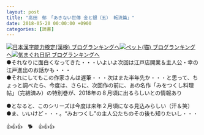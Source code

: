 ```yaml
---
layout: post
title: "高田　郁　「あきない世傳 金と銀（五） 転流篇」"
date: 2018-05-20 00:00:00 +0900
categories: [読書]
---
```


[![](/syuusyuu9701/assets/images/高田-郁-「あきない世傳-金と銀（五）-転流篇」-br_c_3028_1.gif)](http://blog.with2.net/link.php?1659096:3028 "日本漢字能力検定(漢検) ブログランキングへ")[日本漢字能力検定(漢検) ブログランキングへ](http://blog.with2.net/link.php?1659096:3028)[![](/syuusyuu9701/assets/images/高田-郁-「あきない世傳-金と銀（五）-転流篇」-br_c_1348_1.gif)](http://blog.with2.net/link.php?1659096:1348 "ペット(猫) ブログランキングへ")[ペット(猫) ブログランキングへ](http://blog.with2.net/link.php?1659096:1348)[![](/syuusyuu9701/assets/images/高田-郁-「あきない世傳-金と銀（五）-転流篇」-br_c_9257_1.gif)](http://blog.with2.net/link.php?1659096:9257 "気まぐれ日記 ブログランキングへ")[気まぐれ日記 ブログランキングへ](http://blog.with2.net/link.php?1659096:9257)  
●それなりに面白くなってきた・・・いよいよ次回は江戸店開業＆主人公・幸の江戸進出のお話かも・・・  
●それにしてもこの作家さんは遅筆・・・次はまた半年先か・・・と思って、ちょっと調べたら、今度は、さらに、次回作の前に、あの名作「みをつくし料理帖」（完結済み）の特別巻が、2018年の８月頃に出るらしいとの情報あり  
  
●となると、このシリーズは今度は来年２月頃になる見込みらしい（汗＆笑）  
●ま、いいけど・・・。“みおつくし”の主人公たちのその後も知りたいし・・・  
  
👍👍👍　🐕　👍👍👍  